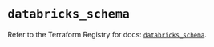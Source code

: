 # `databricks_schema`

Refer to the Terraform Registry for docs: [`databricks_schema`](https://registry.terraform.io/providers/databricks/databricks/1.67.0/docs/resources/schema).
